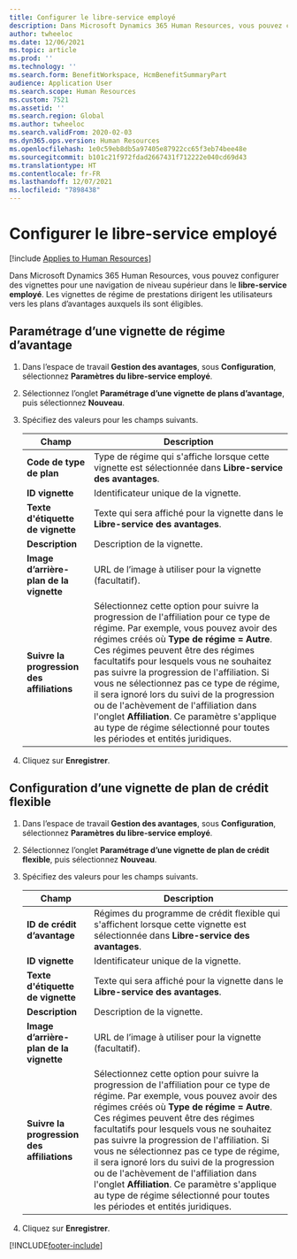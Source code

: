 ```yaml
---
title: Configurer le libre-service employé
description: Dans Microsoft Dynamics 365 Human Resources, vous pouvez configurer des vignettes pour une navigation de niveau supérieur dans le libre-service employé.
author: twheeloc
ms.date: 12/06/2021
ms.topic: article
ms.prod: ''
ms.technology: ''
ms.search.form: BenefitWorkspace, HcmBenefitSummaryPart
audience: Application User
ms.search.scope: Human Resources
ms.custom: 7521
ms.assetid: ''
ms.search.region: Global
ms.author: twheeloc
ms.search.validFrom: 2020-02-03
ms.dyn365.ops.version: Human Resources
ms.openlocfilehash: 1e0c59eb8db5a97405e87922cc65f3eb74bee48e
ms.sourcegitcommit: b101c21f972fdad2667431f712222e040cd69d43
ms.translationtype: HT
ms.contentlocale: fr-FR
ms.lasthandoff: 12/07/2021
ms.locfileid: "7898438"
---
```

# <a name="configure-employee-self-service"></a>Configurer le libre-service employé

[!include [Applies to Human Resources](../includes/applies-to-hr.md)]

Dans Microsoft Dynamics 365 Human Resources, vous pouvez configurer des vignettes pour une navigation de niveau supérieur dans le **libre-service employé**. Les vignettes de régime de prestations dirigent les utilisateurs vers les plans d’avantages auxquels ils sont éligibles.

## <a name="set-up-a-benefit-plans-tile"></a>Paramétrage d’une vignette de régime d’avantage

1. Dans l’espace de travail **Gestion des avantages**, sous **Configuration**, sélectionnez **Paramètres du libre-service employé**.

2. Sélectionnez l’onglet **Paramétrage d’une vignette de plans d’avantage**, puis sélectionnez **Nouveau**.

3. Spécifiez des valeurs pour les champs suivants.

   | Champ | Description |
   | --- | --- |
   | **Code de type de plan** | Type de régime qui s'affiche lorsque cette vignette est sélectionnée dans **Libre-service des avantages**. |
   | **ID vignette** | Identificateur unique de la vignette. |
   | **Texte d'étiquette de vignette** | Texte qui sera affiché pour la vignette dans le **Libre-service des avantages**. |
   | **Description** | Description de la vignette. |
   | **Image d’arrière-plan de la vignette** | URL de l’image à utiliser pour la vignette (facultatif). |
   | **Suivre la progression des affiliations** | Sélectionnez cette option pour suivre la progression de l'affiliation pour ce type de régime. Par exemple, vous pouvez avoir des régimes créés où **Type de régime = Autre**. Ces régimes peuvent être des régimes facultatifs pour lesquels vous ne souhaitez pas suivre la progression de l'affiliation. Si vous ne sélectionnez pas ce type de régime, il sera ignoré lors du suivi de la progression ou de l'achèvement de l'affiliation dans l'onglet **Affiliation**. Ce paramètre s'applique au type de régime sélectionné pour toutes les périodes et entités juridiques. |

4. Cliquez sur **Enregistrer**.

## <a name="set-up-a-flex-credit-plan-tile"></a>Configuration d’une vignette de plan de crédit flexible

1. Dans l’espace de travail **Gestion des avantages**, sous **Configuration**, sélectionnez **Paramètres du libre-service employé**.

2. Sélectionnez l’onglet **Paramétrage d’une vignette de plan de crédit flexible**, puis sélectionnez **Nouveau**.

3. Spécifiez des valeurs pour les champs suivants.

   | Champ | Description |
   | --- | --- |
   | **ID de crédit d’avantage** | Régimes du programme de crédit flexible qui s'affichent lorsque cette vignette est sélectionnée dans **Libre-service des avantages**. |
   | **ID vignette** | Identificateur unique de la vignette. |
   | **Texte d'étiquette de vignette** | Texte qui sera affiché pour la vignette dans le **Libre-service des avantages**. |
   | **Description** | Description de la vignette. |
   | **Image d’arrière-plan de la vignette** | URL de l’image à utiliser pour la vignette (facultatif). |
   | **Suivre la progression des affiliations** | Sélectionnez cette option pour suivre la progression de l'affiliation pour ce type de régime. Par exemple, vous pouvez avoir des régimes créés où **Type de régime = Autre**. Ces régimes peuvent être des régimes facultatifs pour lesquels vous ne souhaitez pas suivre la progression de l'affiliation. Si vous ne sélectionnez pas ce type de régime, il sera ignoré lors du suivi de la progression ou de l'achèvement de l'affiliation dans l'onglet **Affiliation**. Ce paramètre s'applique au type de régime sélectionné pour toutes les périodes et entités juridiques. |

4. Cliquez sur **Enregistrer**.


[!INCLUDE[footer-include](../includes/footer-banner.md)]
